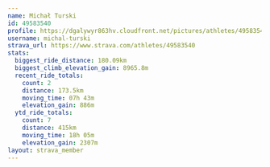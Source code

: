 ```yaml
---
name: Michał Turski
id: 49583540
profile: https://dgalywyr863hv.cloudfront.net/pictures/athletes/49583540/14729338/3/large.jpg
username: michal-turski
strava_url: https://www.strava.com/athletes/49583540
stats:
  biggest_ride_distance: 180.09km
  biggest_climb_elevation_gain: 8965.8m
  recent_ride_totals:
    count: 2
    distance: 173.5km
    moving_time: 07h 43m
    elevation_gain: 886m
  ytd_ride_totals:
    count: 7
    distance: 415km
    moving_time: 18h 05m
    elevation_gain: 2307m
layout: strava_member
--- 
```

